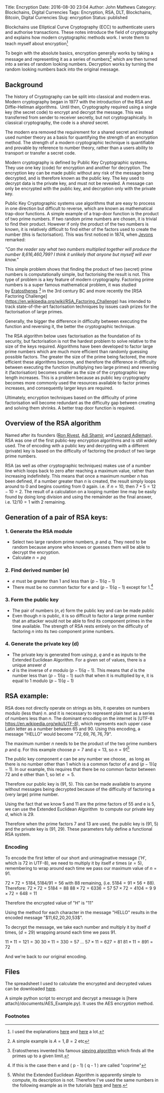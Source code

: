 Title: Encryption
Date: 2016-08-30 23:04
Author: John Mathews
Category: Blockchains, Digital Currencies
Tags: Encryption, RSA, DLT, Blockchains, Bitcoin, Digital Currencies
Slug: encryption
Status: published

Blockchains use Elliptical Curve Cryptography (ECC) to authenticate users and authorise transactions. These notes introduce the field of cryptography and explains how modern cryptographic methods work. I wrote them to teach myself about encryption[^1] 

To begin with the absolute basics, encryption generally works by taking a message and representing it as a series of numbers[^2] which are then turned into a series of random looking numbers. Decryption works by turning the random looking numbers back into the original message.

## Background
The history of Cryptography can be split into classical and modern eras. Modern cryptography began in 1977 with the introduction of the RSA and Diffie-Hellman algorithms.  Until then, Cryptography required using a single key (the secret code) to encrypt and decrypt the message. This was transferred from sender to receiver secretly, but not cryptographically. In classical cryptography, the code is a *shared*
secret.

The modern era removed the requirement for a shared secret and instead used number theory as a basis for quantifying the strength of an encryption method. The strength of a modern cryptographic technique is quantifiable and provable by reference to number theory, rather than a users ability to transport or transfer a secret code.

Modern cryptography is defined by Public Key Cryptographic systems. They use one key (code) for encryption and another for decryption. The encryption key can be made public without any risk of the message being decrypted, and is therefore known as the public key. The key used to decrypt data is the private key, and must not be revealed. A message can only be encrypted with the public key, and decryption only with the private key.

Public Key Cryptographic systems use algorithms that are easy to process in one direction but difficult to reverse, which are known as mathematical trap-door functions. A simple example of a trap-door function is the product of two prime numbers. If two random prime numbers are chosen, it is trivial to find their product. However if only the product of the two numbers is known, it is relatively difficult to find either of the factors used to create the number (this is factorisation). This was first noticed in 1874, when [Jevons](https://en.wikipedia.org/wiki/William_Stanley_Jevons#Jevons.27_number) remarked:

*"Can the reader say what two numbers multiplied together will produce the number 8,616,460,799? I think it unlikely that anyone but myself will ever know."*

This simple problem shows that finding the product of two (secret) prime numbers is computationally simple, but factorising the result is not. This type of problem is a key feature of modern cryptography. Factoring prime numbers is a super famous mathematical problem, it was studied by [Eratosthenes](https://en.wikipedia.org/wiki/Eratosthenes) [^3] in the 3rd century BC and more recently the [RSA Factoring Challenge] (https://en.wikipedia.org/wiki/RSA_Factoring_Challenge) has intended to track state-of-the-art factorisation techniques by issues cash prizes for the factorisation of large primes.

Generally, the bigger the difference in difficulty between executing the function and reversing it, the better the cryptographic technique.

The RSA algorithm below uses factorisation as the foundation of its security, but factorisation is not the hardest problem to solve relative to the size of the keys required. Algorithms have been developed to factor large prime numbers which are much more efficient than randomly guessing possible factors. The greater the size of the prime being factored, the more efficient these algorithms become, and therefore the difference in difficulty between executing the function (multiplying two large primes) and reversing it (factorisation) becomes smaller as the size of the cryptographic key length increases. This is a problem because as public key cryptography becomes more commonly used the resources available to factor primes increases, and consequently larger keys are required.

Ultimately, encryption techniques based on the difficulty of prime factorisation will become redundant as the difficulty gap between creating and solving them shrinks. A better trap door function is required.

## Overview of the RSA algorithm
Named after its founders ([Ron Rivest](https://en.wikipedia.org/wiki/Ron_Rivest "Ron Rivest"), [Adi Shamir](https://en.wikipedia.org/wiki/Adi_Shamir "Adi Shamir"), and [Leonard Adleman](https://en.wikipedia.org/wiki/Leonard_Adleman "Leonard ")), RSA was one of the first public-key encryption algorithms and is still widely used. The of encoding with a public key and decrypting with a different (private) key is based on the difficulty of factoring the product of two large prime numbers.

RSA (as well as other cryptographic techniques) makes use of a number line which loops back to zero after reaching a maximum value, rather than increasing indefinitely. This means that once a maximum number $n$ has been defined, if a number greater than $n$ is created, the result simply loops around to 0 and begins counting from 0 again. i.e. if $n = 10$, then $7 + 5 = 12 - 10 = 2$. The result of a calculation on a looping number line may be easily found by doing long division and using the remainder as the final answer, i.e. $12 / 10 = 1$ with $2$ remaining.

## Generation of a pair of RSA keys:
### 1. Generate the RSA module

- Select two large random prime numbers, $p$ and $q$. They need to be random because anyone who knows or guesses them will be able to decrypt the encryption.
- Calculate $n = pq$

### 2. Find derived number (e)
- *e* must be greater than 1 and less than $( p - 1)( q - 1)$
- There must be no common factor for e and $( p - 1)( q - 1)$ except for 1.[^5] 

### 3. Form the public key
- The pair of numbers $(n, e)$ form the public key and can be made public
- Even though $n$ is public, it is so difficult to factor a large prime number that an attacker would not be able to find its component primes in the time available. The strength of RSA rests entirely on the difficulty of factoring $n$ into its two component prime numbers.

### 4. Generate the private key (d)
- The private key is generated from using $p$, $q$ and e as inputs to the Extended Euclidean Algorithm. For a given set of values, there is a unique answer $d$
- $d$ is the inverse of $e$ modulo $( p - 1)( q - 1 )$. This means that $d$ is the number less than $( p - 1 ) ( q - 1 )$ such that when it is multiplied by e, it is equal to $1$ modulo $( p - 1 ) ( q - 1 )$

## RSA example:
RSA does not directly operate on strings as bits, it operates on numbers modulo (less than) $n$. and it is necessary to represent plain text as a series of numbers less than $n$. The dominant encoding on the internet is [UTF-8 https://en.wikipedia.org/wiki/UTF-8), which represents each upper case Latin letter as a number between 65 and 90. Using this encoding, a message "HELLO" would become "$72, 69, 76, 76, 79$".

The maximum number $n$ needs to be the product of the two prime numbers $p$ and $q$. For this example choose $p = 7$ and $q = 13$, so $n  = 91$[^4]

The public key component *e* can be any number we choose,  as long as there is no number other than 1 which is a common factor of *e* and $( p - 1 ) ( q - 1 )$. In our
example, this requires that there be no common factor between 72 and e other than 1, so let *e* $= 5$.

Therefore our public key is (91, 5). This can be made available to anyone without messages being decrypted because of the difficulty of factoring a (very large) prime number.

Using the fact that we know 5 and 11 are the prime factors of 55 and e is 5, we can use the Extended Euclidean Algorithm  to compute our private key $d$, which is 29.

Therefore when the prime factors 7 and 13 are used, the public key is (91, 5) and the private key is (91, 29). These parameters fully define a functional RSA system.

### Encoding
To encode the first letter of our short and unimaginative message ('H', which is $72$ in UTF-8), we need to multiply it by itself $e$ times ($e = 5$), remembering to wrap around each time we pass our maximum value of $n = 91$.

$72 \times 72 = 5184, 5184 / 91 = 56$ with $88$ remaining, (i.e. $5184 = 91 \times 56 + 88$). Therefore:
$72 \times 72 = 5184 = 88$
$88 \times 72 = 6336 = 57$
$57 \times 72 = 4104 = 9$
$9 \times 72 = 648 = 11$

Therefore the encrypted value of "H" is "$11$"

Using the method for each character in the message "HELLO" results in the encoded message "\$11,62,20,20,53\$".

To decrypt the message, we take each number and multiply it by itself $d$ times, ($d=29$) wrapping around each time we pass $91$.

$11 \times 11 = 121 = 30$
$30 \times 11 = 330 = 57$
...
$57 \times 11 = 627 = 81$
$81 \times 11 = 891 = 72$

And we're back to our original encoding.

## Files
The spreadsheet I used to calculate the encrypted and decrypted values can be downloaded [here]({attach}/documents/RSA-Example.xlsx).

A simple python script to encrypt and decrypt a message is [here attach}/documents/AES_Example.py). It uses the AES encryption method.

### Footnotes
[^1]: I used the explanations [here](http://www.tutorialspoint.com/cryptography/public_key_encryption.htm) and [here](https://blog.cloudflare.com/a-relatively-easy-to-understand-primer-on-elliptic-curve-cryptography/) a lot.
[^2]: A simple example is $A=1, B=2$ etc
[^3]: Eratosthenes invented his famous [sieving algorithm](https://en.wikipedia.org/wiki/Sieve_of_Eratosthenes) which finds all the primes up to a given limit.
[^4]: Whilst the Extended Euclidean Algorithm is apparently simple to compute, its description is not. Therefore I've used the same numbers in the following example as in the tutorials [here](http://www.tutorialspoint.com/cryptography/public_key_encryption.htm) and [here](http://arstechnica.com/security/2013/10/a-relatively-easy-to-understand-primer-on-elliptic-curve-cryptography/).
[^5]: If this is the case then e and ( p - 1) ( q - 1 ) are called "coprime"
